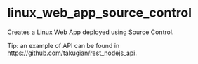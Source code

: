 # linux_web_app_source_control

Creates a Linux Web App deployed using Source Control.

Tip: an example of API can be found in https://github.com/takugian/rest_nodejs_api.